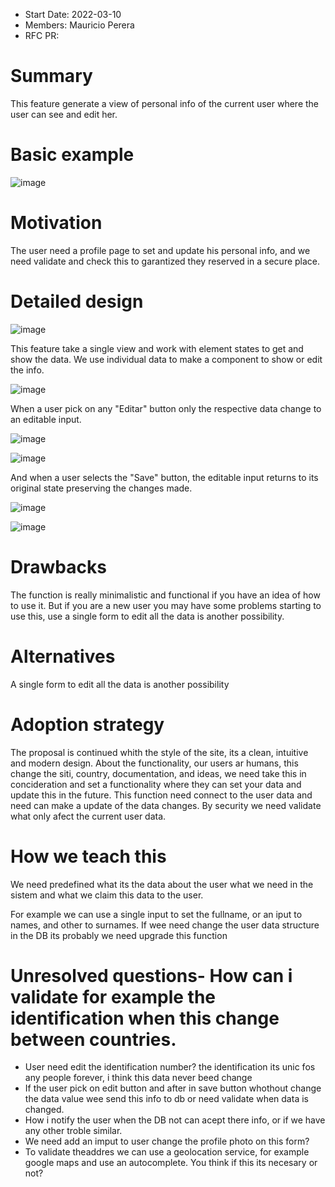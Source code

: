- Start Date: 2022-03-10
- Members: Mauricio Perera
- RFC PR:

# Summary

This feature generate a view of personal info of the current user where the user can see and edit her.

# Basic example

![image](https://user-images.githubusercontent.com/4333910/157151928-dfab5252-8954-49fe-b6e0-c66e61378336.png)

# Motivation

The user need a profile page to set and update his personal info, and we need validate and check this to garantized they reserved in a secure place.

# Detailed design

![image](https://i.ibb.co/mB8jbxx/Screenshot-2022-03-10-at-20-53-11-Editing-knowledge-base-0000-personal-info-md-at-main-Mauricio-Pere.png)

This feature take a single view and work with element states to get and show the data. We use individual data to make a component to show or edit the info.

![image](https://i.ibb.co/njLYvz2/Screenshot-2022-03-10-at-20-59-08-Editing-knowledge-base-0000-personal-info-md-at-main-Mauricio-Pere.png)

When a user pick on any "Editar" button only the respective data change to an editable input.

![image](https://i.ibb.co/yNgrkqy/Screenshot-2022-03-10-at-21-06-25-Code-Sandbox.png)

![image](https://i.ibb.co/jRX9rrB/Screenshot-2022-03-10-at-21-16-19-Code-Sandbox.png)

And when a user selects the "Save" button, the editable input returns to its original state preserving the changes made.

![image](https://i.ibb.co/Xt3vS3T/Screenshot-2022-03-10-at-21-23-11-Code-Sandbox.png)

![image](https://i.ibb.co/ZdgvhPH/Screenshot-2022-03-10-at-21-25-04-Code-Sandbox.png)

# Drawbacks

The function is really minimalistic and functional if you have an idea of how to use it. But if you are a new user you may have some problems starting to use this, use a single form to edit all the data is another possibility.

# Alternatives

A single form to edit all the data is another possibility

# Adoption strategy

The proposal is continued whith the style of the site, its a clean, intuitive and modern design. About the functionality, our users ar humans, this change the siti, country, documentation, and ideas, we need take this in concideration and set a functionality where they can set your data and update this in the future.
This function need connect to the user data and need can make a update of the data changes. By security we need validate what only afect the current user data.

# How we teach this

We need predefined what its the data about the user what we need in the sistem and what we claim this data to the user.

For example we can use a single input to set the fullname, or an iput to names, and other to surnames. If wee need change the user data structure in the DB its probably we need upgrade this function

# Unresolved questions- How can i validate for example the identification when this change between countries.

- User need edit the identification number? the identification its unic fos any people forever,  i think this data never beed change
- If the user pick on edit button and after in save button whothout change the data value wee send this info to db or need validate when data is changed.
- How i notify the user when the DB not can acept there info, or if we have any other troble similar.
- We need add an imput to user change the profile photo on this form?
- To validate theaddres we can use a geolocation service, for example google maps and use an autocomplete. You think if this its necesary or not? 
